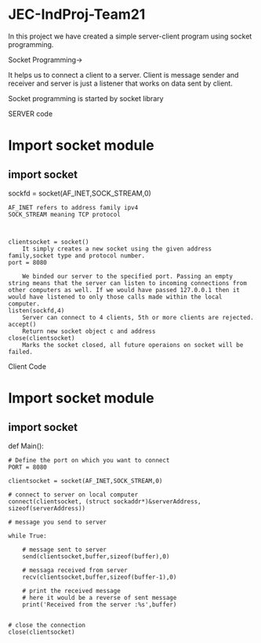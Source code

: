 # JEC-IndProj-Team21

In this project we have created a simple server-client program using socket programming.

Socket Programming->

It helps us to connect a client to a server. Client is message sender and receiver and server is just a listener that works on data sent by client.

Socket programming is started by socket library


SERVER code

# Import socket module
## import socket
sockfd = socket(AF_INET,SOCK_STREAM,0)

    AF_INET refers to address family ipv4
    SOCK_STREAM meaning TCP protocol



    clientsocket = socket()
        It simply creates a new socket using the given address family,socket type and protocol number.
    port = 8080
       
        We binded our server to the specified port. Passing an empty string means that the server can listen to incoming connections from other computers as well. If we would have passed 127.0.0.1 then it would have listened to only those calls made within the local computer.
    listen(sockfd,4)
        Server can connect to 4 clients, 5th or more clients are rejected.
    accept()
        Return new socket object c and address
    close(clientsocket)
        Marks the socket closed, all future operaions on socket will be failed.





Client Code

# Import socket module
## import socket


def Main():
   

    # Define the port on which you want to connect
    PORT = 8080

    clientsocket = socket(AF_INET,SOCK_STREAM,0)

    # connect to server on local computer
    connect(clientsocket, (struct sockaddr*)&serverAddress, sizeof(serverAddress))

    # message you send to server
   
    while True:

        # message sent to server
        send(clientsocket,buffer,sizeof(buffer),0)

        # messaga received from server
        recv(clientsocket,buffer,sizeof(buffer-1),0)

        # print the received message
        # here it would be a reverse of sent message
        print('Received from the server :%s',buffer)

        
    # close the connection
    close(clientsocket)








